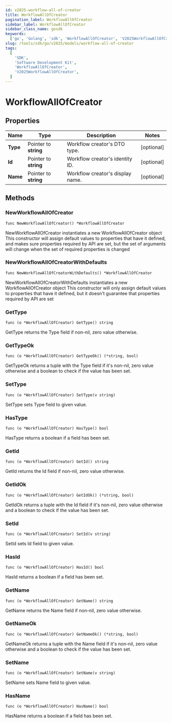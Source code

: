 ```yaml
---
id: v2025-workflow-all-of-creator
title: WorkflowAllOfCreator
pagination_label: WorkflowAllOfCreator
sidebar_label: WorkflowAllOfCreator
sidebar_class_name: gosdk
keywords:
  ['go', 'Golang', 'sdk', 'WorkflowAllOfCreator', 'V2025WorkflowAllOfCreator']
slug: /tools/sdk/go/v2025/models/workflow-all-of-creator
tags:
  [
    'SDK',
    'Software Development Kit',
    'WorkflowAllOfCreator',
    'V2025WorkflowAllOfCreator',
  ]
---
```


# WorkflowAllOfCreator

## Properties

| Name | Type | Description | Notes |
| --- | --- | --- | --- |
| **Type** | Pointer to **string** | Workflow creator's DTO type. | [optional] |
| **Id** | Pointer to **string** | Workflow creator's identity ID. | [optional] |
| **Name** | Pointer to **string** | Workflow creator's display name. | [optional] |

## Methods

### NewWorkflowAllOfCreator

`func NewWorkflowAllOfCreator() *WorkflowAllOfCreator`

NewWorkflowAllOfCreator instantiates a new WorkflowAllOfCreator object This constructor will assign default values to properties that have it defined, and makes sure properties required by API are set, but the set of arguments will change when the set of required properties is changed

### NewWorkflowAllOfCreatorWithDefaults

`func NewWorkflowAllOfCreatorWithDefaults() *WorkflowAllOfCreator`

NewWorkflowAllOfCreatorWithDefaults instantiates a new WorkflowAllOfCreator object This constructor will only assign default values to properties that have it defined, but it doesn't guarantee that properties required by API are set

### GetType

`func (o *WorkflowAllOfCreator) GetType() string`

GetType returns the Type field if non-nil, zero value otherwise.

### GetTypeOk

`func (o *WorkflowAllOfCreator) GetTypeOk() (*string, bool)`

GetTypeOk returns a tuple with the Type field if it's non-nil, zero value otherwise and a boolean to check if the value has been set.

### SetType

`func (o *WorkflowAllOfCreator) SetType(v string)`

SetType sets Type field to given value.

### HasType

`func (o *WorkflowAllOfCreator) HasType() bool`

HasType returns a boolean if a field has been set.

### GetId

`func (o *WorkflowAllOfCreator) GetId() string`

GetId returns the Id field if non-nil, zero value otherwise.

### GetIdOk

`func (o *WorkflowAllOfCreator) GetIdOk() (*string, bool)`

GetIdOk returns a tuple with the Id field if it's non-nil, zero value otherwise and a boolean to check if the value has been set.

### SetId

`func (o *WorkflowAllOfCreator) SetId(v string)`

SetId sets Id field to given value.

### HasId

`func (o *WorkflowAllOfCreator) HasId() bool`

HasId returns a boolean if a field has been set.

### GetName

`func (o *WorkflowAllOfCreator) GetName() string`

GetName returns the Name field if non-nil, zero value otherwise.

### GetNameOk

`func (o *WorkflowAllOfCreator) GetNameOk() (*string, bool)`

GetNameOk returns a tuple with the Name field if it's non-nil, zero value otherwise and a boolean to check if the value has been set.

### SetName

`func (o *WorkflowAllOfCreator) SetName(v string)`

SetName sets Name field to given value.

### HasName

`func (o *WorkflowAllOfCreator) HasName() bool`

HasName returns a boolean if a field has been set.
